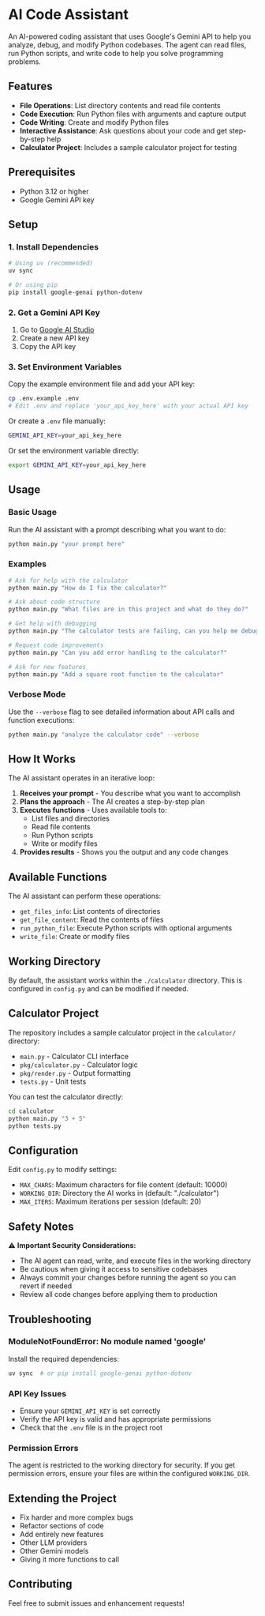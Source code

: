 # AI Code Assistant

An AI-powered coding assistant that uses Google's Gemini API to help you analyze, debug, and modify Python codebases. The agent can read files, run Python scripts, and write code to help you solve programming problems.

## Features

- **File Operations**: List directory contents and read file contents
- **Code Execution**: Run Python files with arguments and capture output
- **Code Writing**: Create and modify Python files
- **Interactive Assistance**: Ask questions about your code and get step-by-step help
- **Calculator Project**: Includes a sample calculator project for testing

## Prerequisites

- Python 3.12 or higher
- Google Gemini API key

## Setup

### 1. Install Dependencies

```bash
# Using uv (recommended)
uv sync

# Or using pip
pip install google-genai python-dotenv
```

### 2. Get a Gemini API Key

1. Go to [Google AI Studio](https://makersuite.google.com/app/apikey)
2. Create a new API key
3. Copy the API key

### 3. Set Environment Variables

Copy the example environment file and add your API key:

```bash
cp .env.example .env
# Edit .env and replace 'your_api_key_here' with your actual API key
```

Or create a `.env` file manually:

```bash
GEMINI_API_KEY=your_api_key_here
```

Or set the environment variable directly:

```bash
export GEMINI_API_KEY=your_api_key_here
```

## Usage

### Basic Usage

Run the AI assistant with a prompt describing what you want to do:

```bash
python main.py "your prompt here"
```

### Examples

```bash
# Ask for help with the calculator
python main.py "How do I fix the calculator?"

# Ask about code structure
python main.py "What files are in this project and what do they do?"

# Get help with debugging
python main.py "The calculator tests are failing, can you help me debug them?"

# Request code improvements
python main.py "Can you add error handling to the calculator?"

# Ask for new features
python main.py "Add a square root function to the calculator"
```

### Verbose Mode

Use the `--verbose` flag to see detailed information about API calls and function executions:

```bash
python main.py "analyze the calculator code" --verbose
```

## How It Works

The AI assistant operates in an iterative loop:

1. **Receives your prompt** - You describe what you want to accomplish
2. **Plans the approach** - The AI creates a step-by-step plan
3. **Executes functions** - Uses available tools to:
   - List files and directories
   - Read file contents
   - Run Python scripts
   - Write or modify files
4. **Provides results** - Shows you the output and any code changes

## Available Functions

The AI assistant can perform these operations:

- `get_files_info`: List contents of directories
- `get_file_content`: Read the contents of files
- `run_python_file`: Execute Python scripts with optional arguments
- `write_file`: Create or modify files

## Working Directory

By default, the assistant works within the `./calculator` directory. This is configured in `config.py` and can be modified if needed.

## Calculator Project

The repository includes a sample calculator project in the `calculator/` directory:

- `main.py` - Calculator CLI interface
- `pkg/calculator.py` - Calculator logic
- `pkg/render.py` - Output formatting
- `tests.py` - Unit tests

You can test the calculator directly:

```bash
cd calculator
python main.py "3 + 5"
python tests.py
```

## Configuration

Edit `config.py` to modify settings:

- `MAX_CHARS`: Maximum characters for file content (default: 10000)
- `WORKING_DIR`: Directory the AI works in (default: "./calculator")
- `MAX_ITERS`: Maximum iterations per session (default: 20)

## Safety Notes

⚠️ **Important Security Considerations:**

- The AI agent can read, write, and execute files in the working directory
- Be cautious when giving it access to sensitive codebases
- Always commit your changes before running the agent so you can revert if needed
- Review all code changes before applying them to production

## Troubleshooting

### ModuleNotFoundError: No module named 'google'

Install the required dependencies:
```bash
uv sync  # or pip install google-genai python-dotenv
```

### API Key Issues

- Ensure your `GEMINI_API_KEY` is set correctly
- Verify the API key is valid and has appropriate permissions
- Check that the `.env` file is in the project root

### Permission Errors

The agent is restricted to the working directory for security. If you get permission errors, ensure your files are within the configured `WORKING_DIR`.

## Extending the Project

- Fix harder and more complex bugs
- Refactor sections of code
- Add entirely new features
- Other LLM providers
- Other Gemini models
- Giving it more functions to call

## Contributing

Feel free to submit issues and enhancement requests!

